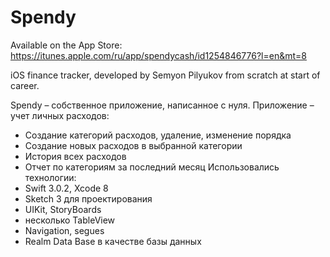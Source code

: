 # Spendy

Available on the App Store: https://itunes.apple.com/ru/app/spendycash/id1254846776?l=en&mt=8

iOS finance tracker, developed by Semyon Pilyukov from scratch at start of career.

Spendy – собственное приложение, написанное с нуля.
Приложение – учет личных расходов:
- Создание категорий расходов, удаление, изменение порядка
- Создание новых расходов в выбранной категории
- История всех расходов
- Отчет по категориям за последний месяц
Использовались технологии:
- Swift 3.0.2, Xcode 8
- Sketch 3 для проектирования
- UIKit, StoryBoards
- несколько TableView
- Navigation, segues
- Realm Data Base в качестве базы данных
